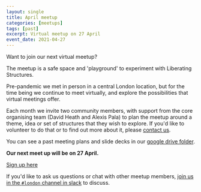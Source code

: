 ```yaml
---
layout: single
title: April meetup
categories: [meetups]
tags: [past]
excerpt: Virtual meetup on 27 April
event_date: 2021-04-27
---
```


Want to join our next virtual meetup?

The meetup is a safe space and 'playground' to experiment with Liberating Structures.

Pre-pandemic we met in person in a central London location, but for the time being we continue to meet virtually, and explore the possibilities that virtual meetings offer.

Each month we invite two community members, with support from the core organising team (David Heath and Alexis Pala) to plan the meetup around a theme, idea or set of structures that they wish to explore. If you'd like to volunteer to do that or to find out more about it, please [contact us](/about/#contact-us).

You can see a past meeting plans and slide decks in our [google drive folder](https://drive.google.com/drive/u/0/folders/17_KHIdZ4-AV-q95-osB7qXJNs3cvYCM-).

**Our next meet up will be on 27 April.**

[Sign up here](https://www.eventbrite.co.uk/e/liberating-structures-uk-virtual-meetup-tickets-151434108495)

If you'd like to ask us questions or chat with other meetup members, [join us in the `#london` channel in slack](/slack) to discuss.
